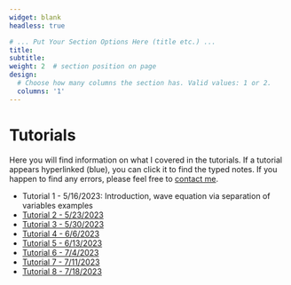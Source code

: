 ```yaml
---
widget: blank
headless: true

# ... Put Your Section Options Here (title etc.) ...
title: 
subtitle:
weight: 2  # section position on page
design:
  # Choose how many columns the section has. Valid values: 1 or 2.
  columns: '1'
---
```

# Tutorials
Here you will find information on what I covered in the tutorials. If a tutorial appears hyperlinked (blue), you can click it to find the typed notes. If you happen to find any errors, please feel free to [contact me](https://davidknapik.com/#contact). 

- Tutorial 1 - 5/16/2023: Introduction, wave equation via separation of variables examples
- [Tutorial 2 - 5/23/2023](https://github.com/Dknapik/website-academic/blob/master/content/APM346/346TUT_MAY23.pdf)
- [Tutorial 3 - 5/30/2023](https://github.com/Dknapik/website-academic/blob/master/content/APM346/346TUT_MAY30.pdf)
- [Tutorial 4 - 6/6/2023](https://github.com/Dknapik/website-academic/blob/master/content/APM346/346TUT_JUNE6.pdf)
- [Tutorial 5 - 6/13/2023](https://github.com/Dknapik/website-academic/blob/master/content/APM346/346TUT_JUNE13.pdf)
- [Tutorial 6 - 7/4/2023](https://github.com/Dknapik/website-academic/blob/master/content/APM346/346TUT_JULY4.pdf)
- [Tutorial 7 - 7/11/2023](https://github.com/Dknapik/website-academic/blob/master/content/APM346/346TUT_JULY11.pdf)
- [Tutorial 8 - 7/18/2023](https://github.com/Dknapik/website-academic/blob/master/content/APM346/346TUT_JULY18.pdf)
